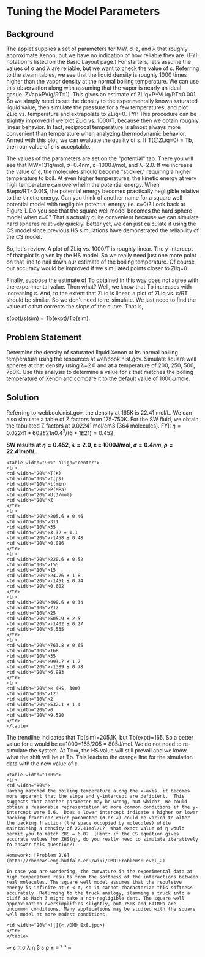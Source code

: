 

# Tuning the Model Parameters


## Background 

The applet supplies a set of parameters for MW, σ, ε, and λ that roughly approximate Xenon, but we have no indication of how reliable they are. (FYI: notation is listed on the Basic Layout page.) For starters, let’s assume the values of σ and λ are reliable, but we want to check the value of ε. Referring to the steam tables, we see that the liquid density is roughly 1000 times higher than the vapor density at the normal boiling temperature.  We can use this observation along with assuming that the vapor is nearly an ideal gas(ie. ZVap≈PVig/RT=1). This gives an estimate of ZLiq=P*VLiq/RT≈0.001. So we simply need to set the density to the experimentally known saturated liquid value, then simulate the pressure for a few temperatures, and plot ZLiq vs. temperature and extrapolate to ZLiq≈0. FYI: This procedure can be slightly improved if we plot ZLiq vs. 1000/T, because then we obtain roughly linear behavior. In fact, reciprocal temperature is almost always more convenient than temperature when analyzing thermodynamic behavior. Armed with this plot, we can evaluate the quality of ε. If T(@ZLiq=0) = Tb, then our value of ε is acceptable.  



The values of the parameters are set on the "potential" tab. There you will see that MW=131g/mol, σ=0.4nm, ε=1000J/mol, and λ=2.0. If we increase the value of ε, the molecules should become "stickier," requiring a higher temperature to boil. At even higher temperatures, the kinetic energy at very high temperature can overwhelm the potential energy. When $\eps/RT<0.01$, the potential energy becomes practically negligible relative to the kinetic energy. Can you think of another name for a square well potential model with negligible potential energy (ie. ε=0)? Look back at Figure 1. Do you see that the square well model becomes the hard sphere model when ε=0? That's actually quite convenient because we can simulate hard spheres relatively quickly. Better yet, we can just calculate it using the CS model since previous HS simulations have demonstrated the reliability of the CS model. 



So, let's review. A plot of ZLiq vs. 1000/T is roughly linear. The y-intercept of that plot is given by the HS model. So we really need just one more point on that line to nail down our estimate of the boiling temperature. Of course, our accuracy would be improved if we simulated points closer to Zliq=0. 



Finally, suppose the estimate of Tb obtained in this way does not agree with the experimental value. Then what? Well, we know that Tb increases with increasing ε. And, to the extent that ZLiq is linear, a plot of ZLiq vs. ε/RT should be similar. So we don't need to re-simulate. We just need to find the value of ε that corrects the slope of the curve. That is, 

ε(opt)/ε(sim) = Tb(expt)/Tb(sim).




## Problem Statement 
Determine the density of saturated liquid Xenon at its normal boiling temperature using the resources at webbook.nist.gov. Simulate square well spheres at that density using λ=2.0 and at a temperature of 200, 250, 500, 750K. Use this analysis to determine a value for ε that matches the boiling temperature of Xenon and compare it to the default value of 1000J/mole.


## Solution 

Referring to webbook.nist.gov, the density at 165K is 22.41 mol/L.  We can also simulate a table of Z factors from 175-750K.  For the SW fluid, we obtain the tabulated Z factors at 0.02241 mol/cm3 (364 molecules). FYI: $η=0.02241*602E21 π0.4^3/(6*1E21)=0.452$. 

**SW results at $\eta = 0.452$, $\lambda = 2.0$, ε = 1000J/mol, $\sigma = 0.4nm$, $\rho = 22.41 mol/L$.**

```
<table width="90%" align="center">
<tr>
<td width="20%">T(K)
<td width="10%">t(ps)
<td width="10%">t(min)
<td width="20%">P(MPa)
<td width="20%">U(J/mol)
<td width="20%">Z
</tr>
<tr>
<td width="20%">205.6 ± 0.46
<td width="10%">311
<td width="10%">35
<td width="20%">3.32 ± 1.1
<td width="20%">-1458 ± 0.48
<td width="20%">0.086
</tr>
<tr>
<td width="20%">220.6 ± 0.52
<td width="10%">155
<td width="10%">15
<td width="20%">24.76 ± 1.8
<td width="20%">-1451 ± 0.74
<td width="20%">0.602
</tr>
<tr>
<td width="20%">490.6 ± 0.34
<td width="10%">212
<td width="10%">25
<td width="20%">505.9 ± 2.5
<td width="20%">-1402 ± 0.27
<td width="20%">5.535
</tr>
<tr>
<td width="20%">763.8 ± 0.65
<td width="10%">168
<td width="10%">35
<td width="20%">993.7 ± 1.7
<td width="20%">-1389 ± 0.78
<td width="20%">6.983
</tr>
<tr>
<td width="20%">∞ (HS, 300)
<td width="10%">123
<td width="10%">2
<td width="20%">532.1 ± 1.4
<td width="20%">0
<td width="20%">9.520
</tr>
</table>
```

The trendline indicates that Tb(sim)=205.1K, but Tb(expt)=165.  So a better value for ε would be ε=1000*165/205 = 805J/mol.  We do not need to re-simulate the system.  At T=∞, the HS value will still prevail and we know what the shift will be at Tb.  This leads to the orange line for the simulation data with the new value of ε. 


```
<table width="100%">
<tr>
<td width="80%">
Having matched the boiling temperature along the x-axis, it becomes more apparent that the slope and y-intercept are deficient.  This suggests that another parameter may be wrong, but which?  We could obtain a reasonable representation at more common conditions if the y-intercept were 6.6.  Does a lower intercept indicate a higher or lower packing fraction? Which parameter (σ or λ) could be varied to alter the packing fraction (the space occupied by molecules) while maintaining a density of 22.41mol/L?  What exact value of η would permit you to match ZHS = 6.0?  (Hint: if the CS equation gives accurate values for ZHS(η), do you really need to simulate iteratively to answer this question?) 
 
Homework: [Problem 2.6](http://rheneas.eng.buffalo.edu/wiki/DMD:Problems:Level_2) 
 
In case you are wondering, the curvature in the experimental data at high temperature results from the softness of the interactions between real molecules. The square well model assumes that the repulsive energy is infinite at r < σ, so it cannot characterize this softness accurately. Returning to the truck analogy, slamming a truck into a cliff at Mach 3 might make a non-negligible dent. The square well approximation oversimplifies slightly, but 750K and 611MPa are uncommon conditions. Many applications may be studied with the square well model at more modest conditions.

<td width="20%">![](<./DMD Ex8.jpg>)
</tr>
</table>
```

 ∞ ε  π  σ λ η β ε ρ ± ≡ ² ³ ≈